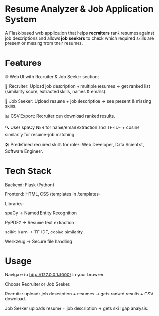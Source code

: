 # Resume Analyzer & Job Application System

A Flask-based web application that helps **recruiters** rank resumes against job descriptions and allows **job seekers** to check which required skills are present or missing from their resumes.

# Features

🌐 Web UI with Recruiter & Job Seeker sections.

📑 Recruiter: Upload job description + multiple resumes → get ranked list (similarity score, extracted skills, names & emails).

🙋 Job Seeker: Upload resume + job description → see present & missing skills.

📊 CSV Export: Recruiter can download ranked results.

🔍 Uses spaCy NER for name/email extraction and TF-IDF + cosine similarity for resume-job matching.

🛠️ Predefined required skills for roles: Web Developer, Data Scientist, Software Engineer.

# Tech Stack

Backend: Flask (Python)

Frontend: HTML, CSS (templates in /templates)

Libraries:

spaCy → Named Entity Recognition

PyPDF2 → Resume text extraction

scikit-learn → TF-IDF, cosine similarity

Werkzeug → Secure file handling

# Usage

Navigate to http://127.0.0.1:5000/ in your browser.

Choose Recruiter or Job Seeker.

Recruiter uploads job description + resumes → gets ranked results + CSV download.

Job Seeker uploads resume + job description → gets skill gap analysis.
